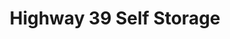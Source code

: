 ---
title: "Highway 39 Self Storage"
url: /zebulon/highway-39-self-storage/
shop: storage rental
---